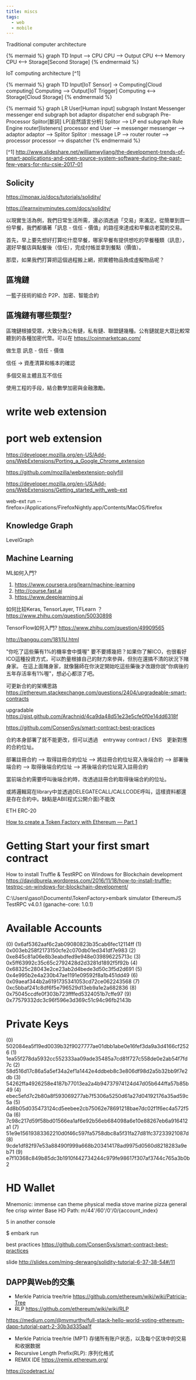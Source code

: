 ```yaml
---
title: miscs
tags:
  - web
  - mobile
---
```




Traditional computer architecture

{% mermaid %}
graph TD
Input --> CPU
CPU --> Output
CPU <--> Memory
CPU <--> Storage[Second Storage]
{% endmermaid %}

IoT computing architecture [^1]

{% mermaid %}
graph TD
Input[IoT Sensor] -> Computing[Cloud computing]
Computing --> Output[IoT Trigger]
Computing <--> Storage[Cloud Storage]
{% endmermaid %}

{% mermaid %}
graph LR
  User[Human input]
  subgraph Instant Messenger
    messenger
  end
  subgraph bot
    adaptor
    dispatcher
  end
  subgraph Pre-Processor
    Splitor[斷詞]
    LP[自然語言分析]
    Splitor --> LP
  end
  subgraph Rule Engine
    router[listeners]
    processor
  end
  User --> messenger
  messenger --> adaptor
  adaptor --> Splitor
  Splitor : message
  LP --> router
  router --> processor
  processor --> dispatcher
{% endmermaid %}


[^1] http://www.slideshare.net/williamwyliang/the-development-trends-of-smart-applications-and-open-source-system-software-during-the-past-few-years-for-ntu-csie-2017-01

## Solicity

https://monax.io/docs/tutorials/solidity/

https://learnxinyminutes.com/docs/solidity/

以現實生活為例，我們日常生活所需，還必須透過「交易」來滿足。從簡單到買一份早餐，我們都循著「訊息 - 信任 - 價值」的路徑來達成和早餐店老闆的交易。

首先，早上要先想好打算吃什麼早餐，哪家早餐有提供想吃的早餐種類（訊息），選好早餐店與點餐後（信任），完成付帳並拿到餐點（價值）。

那麼，如果我們打算把這個過程搬上網，把實體物品換成虛擬物品呢？

## 區塊鏈

一籃子技術的組合
P2P、加密、智能合約


## 區塊鏈有哪些類型?

區塊鏈根據受眾，大致分為公有鏈，私有鏈、聯盟鏈幾種。公有鏈就是大眾比較常聽到的各種加密代幣。可以在 https://coinmarketcap.com/


做生意 訊息 - 信任 - 價值

信任 -> 資產清算和帳本的確認

多個交易主體且互不信任

使用工程的手段，結合數學加密與金融激勵。


# write web extension


# port web extension

https://developer.mozilla.org/en-US/Add-ons/WebExtensions/Porting_a_Google_Chrome_extension

https://github.com/mozilla/webextension-polyfill

https://developer.mozilla.org/en-US/Add-ons/WebExtensions/Getting_started_with_web-ext

web-ext run --firefox=/Applications/FirefoxNightly.app/Contents/MacOS/firefox


## Knowledge Graph
LevelGraph

## Machine Learning

ML如何入門?

1. https://www.coursera.org/learn/machine-learning
2. http://course.fast.ai
3. https://www.deeplearning.ai


如何比较Keras, TensorLayer, TFLearn ？
https://www.zhihu.com/question/50030898

TensorFlow如何入門?
https://www.zhihu.com/question/49909565

http://bangqu.com/181i1U.html


"你吃了這些藥有1%的機率會中獎喔"
要不要搏幾把？如果你了解ICO，也很看好ICO這種投資方式，可以酌量根據自己的財力來參與，但別在還搞不清的狀況下賭身家。
在這上面賭身家，就像醫師在你決定開始吃這些藥後才改跟你說"你病後的五年存活率有1%喔"，想必心都涼了吧。


可更新合約的架構思路
https://ethereum.stackexchange.com/questions/2404/upgradeable-smart-contracts

upgradable
https://gist.github.com/Arachnid/4ca9da48d51e23e5cfe0f0e14dd6318f

https://github.com/ConsenSys/smart-contract-best-practices

合約本身部署了就不能更改，但可以透過　entryway contract / ENS　更新對應的合約位址。

部署註冊合約 --> 取得註冊合約位址
--> 將註冊合約位址寫入後端合約
--> 部署後端合約 --> 取得後端合約位址
--> 將後端合約位址寫入註冊合約

當前端合約需要呼叫後端合約時，改透過註冊合約取得後端合約的位址。


或將邏輯寫在library中並透過DELEGATECALL/CALLCODE呼叫，這樣資料都還是存在合約中。缺點是ABI(程式公開介面)不能改

ETH ERC-20

[How to create a Token Factory with Ethereum — Part 1](https://hackernoon.com/how-to-create-a-token-factory-with-ethereum-part-1-85e84d1f38fc)

# Getting Start your first smart contract

How to install Truffle & TestRPC on Windows for Blockchain development
https://davidburela.wordpress.com/2016/11/18/how-to-install-truffle-testrpc-on-windows-for-blockchain-development/

<!-- $ npm install -g embark ethereumjs-testrpc
$ embark sample
$ cd sample
$ embark simulator -->

C:\Users\gasol\Documents\TokenFactory>embark simulator
EthereumJS TestRPC v4.0.1 (ganache-core: 1.0.1)

Available Accounts
==================
(0) 0x6af5362aaf6c2ab09080823b35cab6fec12114ff
(1) 0x003eb258f2173150cfe2c070db01ed341df7e983
(2) 0xe845c81a06e8b3eabdfed9e948e039896225713c
(3) 0x5ff63992c35c65c2792428d2d3281d1892f5f92b
(4) 0x68325c28043e2ce23ab2d4bede3d50c3f5d2d691
(5) 0x4e995b2e4a230b47ae1191e09592f8a1b451dd49
(6) 0x09aeaf344b2a6191735341053cd72ce062243568
(7) 0xc5bbaf241c8df6f5e796529d13eb9a1e2a682836
(8) 0x75045ccdfe0f303b723ffffed5324051b7cffe97
(9) 0x77579332dc3c96f596e3d369c51c94c96fb2143b

Private Keys
==================
(0) 502084ea5f19ed0039b32f9027777ae01dbb1abe0e16fef3da9a3d4166cf2526
(1) 1ea55f278da5932cc552333aa09ade35485a7cd81f727c558de0e2ab54f7fd7c
(2) 58d516d17c86a5a5ef34a2ef1a1442e4ddbeb8c3e806df98d2a5b32bb9f7e2db
(3) 54262ffa4926258e4187b77013ea2a4b94737974124d47d05b644ffa57b85b49
(4) ebec5efd7c2b80a8f593069277ab7f5306a5250d61a27d04192176a35ad59c5a
(5) 4d8b05d035473124cd5eebee2cb75062e78691218bae7dc02f1f6ec4a572f50a
(6) 7c98c217d59f58bd01566ea1af6e92b56eb684098a6e10e88267eb6a916412a1
(7) 51e9e15619383362210d0f46c597fa5758dbc8a5f31fa27d81fc37233921087d
(8) 9cde1df82f97e53a88490f999a668b203414178ad9975d0560d8218283a9eb71
(9) e7f10368c849b85dc3b1910f442734244c979fe98617f307af3744c765a3b0b2

HD Wallet
==================
Mnemonic:      immense can theme physical media stove marine pizza general fee crisp winter
Base HD Path:  m/44'/60'/0'/0/{account_index}

5
in another console

$ embark run

best practices
https://github.com/ConsenSys/smart-contract-best-practices

slide
http://slides.com/ming-derwang/solidity-tutorial-6-37-38-54#/11

## DAPP與Web的交集

* Merkle Patricia tree/trie https://github.com/ethereum/wiki/wiki/Patricia-Tree
* RLP https://github.com/ethereum/wiki/wiki/RLP


https://medium.com/@mvmurthy/full-stack-hello-world-voting-ethereum-dapp-tutorial-part-2-30b3d335aa1f

* Merkle Patricia tree/trie (MPT) 存储所有账户状态，以及每个区块中的交易和收据数据
* Recursive Length Prefix(RLP): 序列化格式
* REMIX IDE https://remix.ethereum.org/


https://codetract.io/